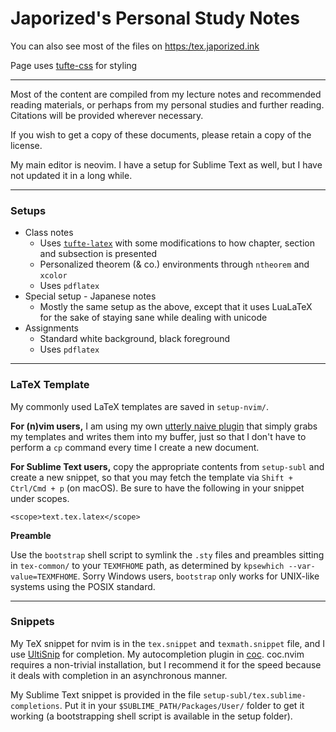 # Japorized's Personal Study Notes

You can also see most of the files on [https:/tex.japorized.ink]( https:/tex.japorized.ink )

Page uses [tufte-css](https://github.com/edwardtufte/tufte-css) for styling

---
Most of the content are compiled from my lecture notes and recommended reading materials, or perhaps from my personal studies and further reading. Citations will be provided wherever necessary.

If you wish to get a copy of these documents, please retain a copy of the license.

My main editor is neovim. I have a setup for Sublime Text as well, but I have not updated it in a long while.

---
### Setups

* Class notes
  * Uses [`tufte-latex`](https://github.com/Tufte-LaTeX/tufte-latex) with some modifications to how chapter, section and subsection is presented
  * Personalized theorem (& co.) environments through `ntheorem` and `xcolor`
  * Uses `pdflatex`
* Special setup - Japanese notes
  * Mostly the same setup as the above, except that it uses LuaLaTeX for the sake of staying sane while dealing with unicode
* Assignments
  * Standard white background, black foreground
  * Uses `pdflatex`

---
### LaTeX Template

My commonly used LaTeX templates are saved in `setup-nvim/`.

**For (n)vim users,** I am using my own [utterly naive plugin](https://gitlab.com/japorized/vim-template) that simply grabs my templates and writes them into my buffer, just so that I don't have to perform a `cp` command every time I create a new document.

**For Sublime Text users,** copy the appropriate contents from `setup-subl` and create a new snippet, so that you may fetch the template via `Shift + Ctrl/Cmd + p` (on macOS). Be sure to have the following in your snippet under scopes.

```
<scope>text.tex.latex</scope>
```

**Preamble**

Use the `bootstrap` shell script to symlink the `.sty` files and preambles sitting in `tex-common/` to your `TEXMFHOME` path, as determined by `kpsewhich --var-value=TEXMFHOME`. Sorry Windows users, `bootstrap` only works for UNIX-like systems using the POSIX standard.

---
### Snippets

My TeX snippet for nvim is in the `tex.snippet` and `texmath.snippet` file, and I use [UltiSnip](https://github.com/SirVer/ultisnips) for completion. My autocompletion plugin in [coc](https://github.com/neoclide/coc.nvim). coc.nvim requires a non-trivial installation, but I recommend it for the speed because it deals with completion in an asynchronous manner.

My Sublime Text snippet is provided in the file `setup-subl/tex.sublime-completions`. Put it in your `$SUBLIME_PATH/Packages/User/` folder to get it working (a bootstrapping shell script is available in the setup folder).
